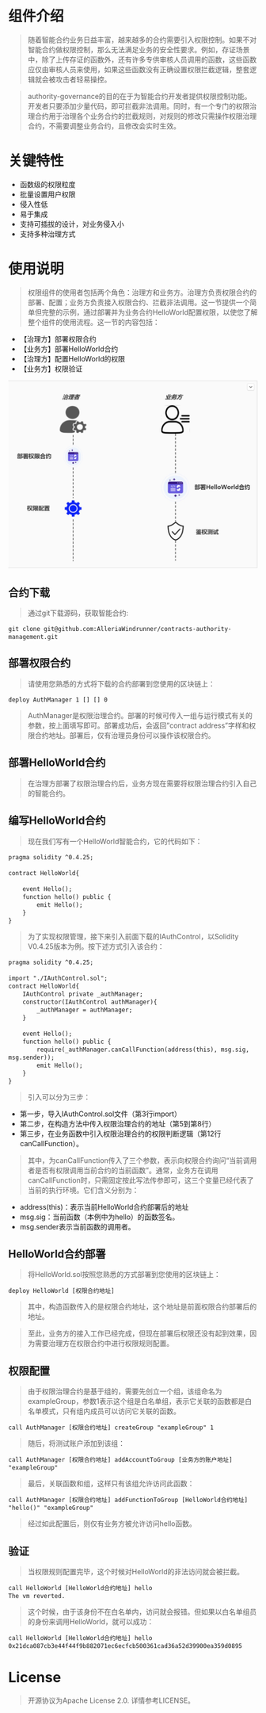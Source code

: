# 组件介绍

>随着智能合约业务日益丰富，越来越多的合约需要引入权限控制。如果不对智能合约做权限控制，那么无法满足业务的安全性要求。例如，存证场景中，除了上传存证的函数外，还有许多专供审核人员调用的函数，这些函数应仅由审核人员来使用，如果这些函数没有正确设置权限拦截逻辑，整套逻辑就会被攻击者轻易操控。

>authority-governance的目的在于为智能合约开发者提供权限控制功能。开发者只要添加少量代码，即可拦截非法调用。同时，有一个专门的权限治理合约用于治理各个业务合约的拦截规则，对规则的修改只需操作权限治理合约，不需要调整业务合约，且修改会实时生效。

# 关键特性

* 函数级的权限粒度
* 批量设置用户权限
* 侵入性低
* 易于集成
* 支持可插拔的设计，对业务侵入小
* 支持多种治理方式

# 使用说明
>权限组件的使用者包括两个角色：治理方和业务方。治理方负责权限合约的部署、配置；业务方负责接入权限合约、拦截非法调用。这一节提供一个简单但完整的示例，通过部署并为业务合约HelloWorld配置权限，以使您了解整个组件的使用流程。这一节的内容包括：

* 【治理方】部署权限合约
* 【业务方】部署HelloWorld合约
* 【治理方】配置HelloWorld的权限
* 【业务方】权限验证

![avator](doc/image/智能合约权限组件原理.jpg)


## 合约下载
>通过git下载源码，获取智能合约:

```git
git clone git@github.com:AlleriaWindrunner/contracts-authority-management.git
```

## 部署权限合约
>请使用您熟悉的方式将下载的合约部署到您使用的区块链上：

```
deploy AuthManager 1 [] [] 0
```

>AuthManager是权限治理合约。部署的时候可传入一组与运行模式有关的参数，按上面填写即可。部署成功后，会返回”contract address”字样和权限合约地址。部署后，仅有治理员身份可以操作该权限合约。

## 部署HelloWorld合约
>在治理方部署了权限治理合约后，业务方现在需要将权限治理合约引入自己的智能合约。

## 编写HelloWorld合约
>现在我们写有一个HelloWorld智能合约，它的代码如下：

```solidity
pragma solidity ^0.4.25;

contract HelloWorld{
    
    event Hello();
    function hello() public {
        emit Hello();
    }    
}
```

>为了实现权限管理，接下来引入前面下载的IAuthControl，以Solidity V0.4.25版本为例。按下述方式引入该合约：

```solidity
pragma solidity ^0.4.25;

import "./IAuthControl.sol";
contract HelloWorld{
    IAuthControl private _authManager;
    constructor(IAuthControl authManager){
        _authManager = authManager;
    }
    
    event Hello();
    function hello() public {
        require(_authManager.canCallFunction(address(this), msg.sig, msg.sender));
        emit Hello();
    }    
}
```

>引入可以分为三步：

* 第一步，导入IAuthControl.sol文件（第3行import）
* 第二步，在构造方法中传入权限治理合约的地址（第5到第8行）
* 第三步，在业务函数中引入权限治理合约的权限判断逻辑（第12行canCallFunction）。

>其中，为canCallFunction传入了三个参数，表示向权限合约询问“当前调用者是否有权限调用当前合约的当前函数”。通常，业务方在调用canCallFunction时，只需固定按此写法传参即可，这三个变量已经代表了当前的执行环境。它们含义分别为：

* address(this)：表示当前HelloWorld合约部署后的地址
* msg.sig：当前函数（本例中为hello）的函数签名。
* msg.sender表示当前函数的调用者。

## HelloWorld合约部署
>将HelloWorld.sol按照您熟悉的方式部署到您使用的区块链上：

```
deploy HelloWorld [权限合约地址]
```

>其中，构造函数传入的是权限合约地址，这个地址是前面权限合约部署后的地址。

>至此，业务方的接入工作已经完成，但现在部署后权限还没有起到效果，因为需要治理方在权限合约中进行权限规则配置。

## 权限配置
>由于权限治理合约是基于组的，需要先创立一个组，该组命名为exampleGroup，参数1表示这个组是白名单组，表示它关联的函数都是白名单模式，只有组内成员可以访问它关联的函数。

```solidity
call AuthManager [权限合约地址] createGroup "exampleGroup" 1
```

>随后，将测试账户添加到该组：

```solidity
call AuthManager [权限合约地址] addAccountToGroup [业务方的账户地址] "exampleGroup"
```

>最后，关联函数和组，这样只有该组允许访问此函数：

```solidity
call AuthManager [权限合约地址] addFunctionToGroup [HelloWorld合约地址] "hello()" "exampleGroup"
```

>经过如此配置后，则仅有业务方被允许访问hello函数。

## 验证
>当权限规则配置完毕，这个时候对HelloWorld的非法访问就会被拦截。

```solidity
call HelloWorld [HelloWorld合约地址] hello
The vm reverted.
```

>这个时候，由于该身份不在白名单内，访问就会报错。但如果以白名单组员的身份来调用HelloWorld，就可以成功：

```solidity
call HelloWorld [HelloWorld合约地址] hello
0x21dca087cb3e44f44f9b882071ec6ecfcb500361cad36a52d39900ea359d0895
```

# License

>开源协议为Apache License 2.0. 详情参考LICENSE。

